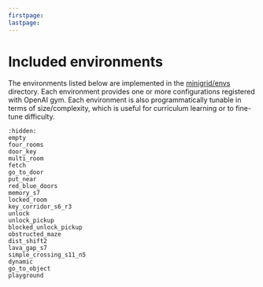 ```yaml
---
firstpage:
lastpage:
---
```


# Included environments

The environments listed below are implemented in the [minigrid/envs](../../../../minigrid/envs) directory.
Each environment provides one or more configurations registered with OpenAI gym. Each environment
is also programmatically tunable in terms of size/complexity, which is useful for curriculum learning
or to fine-tune difficulty.

```{toctree}
:hidden:
empty
four_rooms
door_key
multi_room
fetch
go_to_door
put_near
red_blue_doors
memory_s7
locked_room
key_corridor_s6_r3
unlock
unlock_pickup
blocked_unlock_pickup
obstructed_maze
dist_shift2
lava_gap_s7
simple_crossing_s11_n5
dynamic
go_to_object
playground

```
